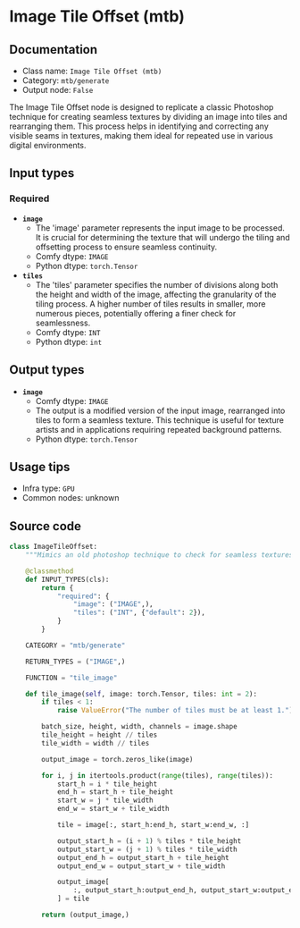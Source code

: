 # Image Tile Offset (mtb)
## Documentation
- Class name: `Image Tile Offset (mtb)`
- Category: `mtb/generate`
- Output node: `False`

The Image Tile Offset node is designed to replicate a classic Photoshop technique for creating seamless textures by dividing an image into tiles and rearranging them. This process helps in identifying and correcting any visible seams in textures, making them ideal for repeated use in various digital environments.
## Input types
### Required
- **`image`**
    - The 'image' parameter represents the input image to be processed. It is crucial for determining the texture that will undergo the tiling and offsetting process to ensure seamless continuity.
    - Comfy dtype: `IMAGE`
    - Python dtype: `torch.Tensor`
- **`tiles`**
    - The 'tiles' parameter specifies the number of divisions along both the height and width of the image, affecting the granularity of the tiling process. A higher number of tiles results in smaller, more numerous pieces, potentially offering a finer check for seamlessness.
    - Comfy dtype: `INT`
    - Python dtype: `int`
## Output types
- **`image`**
    - Comfy dtype: `IMAGE`
    - The output is a modified version of the input image, rearranged into tiles to form a seamless texture. This technique is useful for texture artists and in applications requiring repeated background patterns.
    - Python dtype: `torch.Tensor`
## Usage tips
- Infra type: `GPU`
- Common nodes: unknown


## Source code
```python
class ImageTileOffset:
    """Mimics an old photoshop technique to check for seamless textures"""

    @classmethod
    def INPUT_TYPES(cls):
        return {
            "required": {
                "image": ("IMAGE",),
                "tiles": ("INT", {"default": 2}),
            }
        }

    CATEGORY = "mtb/generate"

    RETURN_TYPES = ("IMAGE",)

    FUNCTION = "tile_image"

    def tile_image(self, image: torch.Tensor, tiles: int = 2):
        if tiles < 1:
            raise ValueError("The number of tiles must be at least 1.")

        batch_size, height, width, channels = image.shape
        tile_height = height // tiles
        tile_width = width // tiles

        output_image = torch.zeros_like(image)

        for i, j in itertools.product(range(tiles), range(tiles)):
            start_h = i * tile_height
            end_h = start_h + tile_height
            start_w = j * tile_width
            end_w = start_w + tile_width

            tile = image[:, start_h:end_h, start_w:end_w, :]

            output_start_h = (i + 1) % tiles * tile_height
            output_start_w = (j + 1) % tiles * tile_width
            output_end_h = output_start_h + tile_height
            output_end_w = output_start_w + tile_width

            output_image[
                :, output_start_h:output_end_h, output_start_w:output_end_w, :
            ] = tile

        return (output_image,)

```
